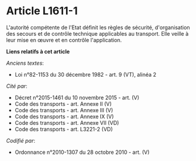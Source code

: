 # Article L1611-1

L'autorité compétente de l'Etat définit les règles de sécurité, d'organisation des secours et de contrôle technique
applicables au transport. Elle veille à leur mise en œuvre et en contrôle l'application.

**Liens relatifs à cet article**

_Anciens textes_:

  - Loi n°82-1153 du 30 décembre 1982 - art. 9 (VT), alinéa 2

_Cité par_:

  - Décret n°2015-1461 du 10 novembre 2015 - art. (V)
  - Code des transports - art. Annexe II (V)
  - Code des transports - art. Annexe III (V)
  - Code des transports - art. Annexe IX (V)
  - Code des transports - art. Annexe VII (VD)
  - Code des transports - art. L3221-2 (VD)

_Codifié par_:

  - Ordonnance n°2010-1307 du 28 octobre 2010 - art. (V)
